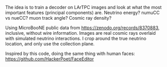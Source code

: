 
The idea is to train a decoder on LArTPC images and look at what the most important features (principal components) are. Neutrino energy? numuCC vs nueCC? muon track angle? Cosmic ray density?

Using MicroBooNE public data from https://zenodo.org/records/8370883, inclusive, without wire information. Images are real cosmic rays overlaid with simulated neutrino interactions. I crop around the true neutrino location, and only use the collection plane.

Inspired by this code, doing the same thing with human faces: https://github.com/HackerPoet/FaceEditor
